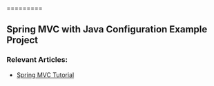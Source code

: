 =========

## Spring MVC with Java Configuration Example Project


### Relevant Articles: 
- [Spring MVC Tutorial](http://www.baeldung.com/spring-mvc-tutorial) 
